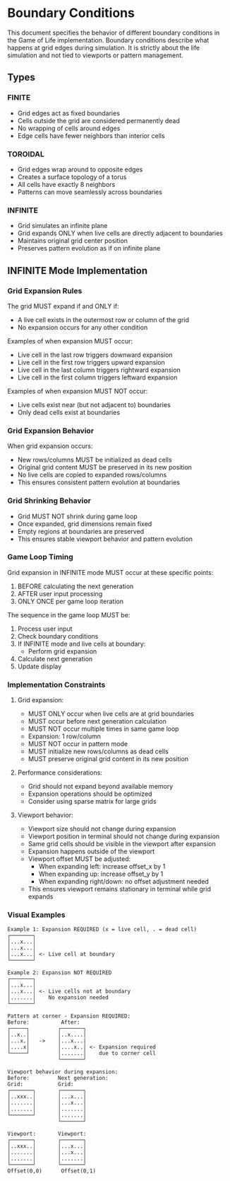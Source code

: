# Boundary Conditions

This document specifies the behavior of different boundary conditions in the Game
of Life implementation. Boundary conditions describe what happens at grid edges
during simulation. It is strictly about the life simulation and not tied to
viewports or pattern management.

## Types

### FINITE

- Grid edges act as fixed boundaries
- Cells outside the grid are considered permanently dead
- No wrapping of cells around edges
- Edge cells have fewer neighbors than interior cells

### TOROIDAL

- Grid edges wrap around to opposite edges
- Creates a surface topology of a torus
- All cells have exactly 8 neighbors
- Patterns can move seamlessly across boundaries

### INFINITE

- Grid simulates an infinite plane
- Grid expands ONLY when live cells are directly adjacent to boundaries
- Maintains original grid center position
- Preserves pattern evolution as if on infinite plane

## INFINITE Mode Implementation

### Grid Expansion Rules

The grid MUST expand if and ONLY if:

- A live cell exists in the outermost row or column of the grid
- No expansion occurs for any other condition

Examples of when expansion MUST occur:

- Live cell in the last row triggers downward expansion
- Live cell in the first row triggers upward expansion
- Live cell in the last column triggers rightward expansion
- Live cell in the first column triggers leftward expansion

Examples of when expansion MUST NOT occur:

- Live cells exist near (but not adjacent to) boundaries
- Only dead cells exist at boundaries

### Grid Expansion Behavior

When grid expansion occurs:

- New rows/columns MUST be initialized as dead cells
- Original grid content MUST be preserved in its new position
- No live cells are copied to expanded rows/columns
- This ensures consistent pattern evolution at boundaries

### Grid Shrinking Behavior

- Grid MUST NOT shrink during game loop
- Once expanded, grid dimensions remain fixed
- Empty regions at boundaries are preserved
- This ensures stable viewport behavior and pattern evolution

### Game Loop Timing

Grid expansion in INFINITE mode MUST occur at these specific points:

1. BEFORE calculating the next generation
2. AFTER user input processing
3. ONLY ONCE per game loop iteration

The sequence in the game loop MUST be:

1. Process user input
2. Check boundary conditions
3. If INFINITE mode and live cells at boundary:
   - Perform grid expansion
4. Calculate next generation
5. Update display

### Implementation Constraints

1. Grid expansion:
   - MUST ONLY occur when live cells are at grid boundaries
   - MUST occur before next generation calculation
   - MUST NOT occur multiple times in same game loop
   - Expansion: 1 row/column
   - MUST NOT occur in pattern mode
   - MUST initialize new rows/columns as dead cells
   - MUST preserve original grid content in its new position

2. Performance considerations:
   - Grid should not expand beyond available memory
   - Expansion operations should be optimized
   - Consider using sparse matrix for large grids

3. Viewport behavior:
   - Viewport size should not change during expansion
   - Viewport position in terminal should not change during expansion
   - Same grid cells should be visible in the viewport after expansion
   - Expansion happens outside of the viewport
   - Viewport offset MUST be adjusted:
     - When expanding left: increase offset_x by 1
     - When expanding up: increase offset_y by 1
     - When expanding right/down: no offset adjustment needed
   - This ensures viewport remains stationary in terminal while grid expands

### Visual Examples

```text
Example 1: Expansion REQUIRED (x = live cell, . = dead cell)
┌───────┐
│...x...│ 
│...x...│
│...x...│ <- Live cell at boundary
└───────┘

Example 2: Expansion NOT REQUIRED
┌───────┐
│...x...│ 
│...x...│ <- Live cells not at boundary
│.......│    No expansion needed
└───────┘

Pattern at corner - Expansion REQUIRED:
Before:          After:
┌─────┐         ┌───────┐
│..x..│         │..x....│
│...x.│   ->    │...x...|
│....x│         │....x..│ <- Expansion required
└─────┘         │.......│    due to corner cell
                └───────┘

Viewport behavior during expansion:
Before:         Next generation:
Grid:           Grid:
┌───────┐       ┌───────┐
│..xxx..│       │...x...│
│.......│       │...x...│
│.......│       │.......│
└───────┘       │.......│
                └───────┘
       
Viewport:       Viewport:
┌───────┐       ┌───────┐
│..xxx..│       │...x...│
│.......│       │...x...│
│.......│       │.......│
└───────┘       └───────┘
Offset(0,0)      Offset(0,1)
```
